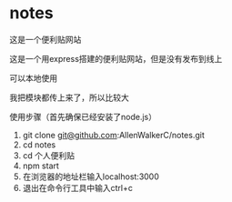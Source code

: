 # notes

这是一个便利贴网站

这是一个用express搭建的便利贴网站，但是没有发布到线上

可以本地使用

我把模块都传上来了，所以比较大

使用步骤（首先确保已经安装了node.js）

1. git clone git@github.com:AllenWalkerC/notes.git
2. cd notes
3. cd 个人便利贴
4. npm start
5. 在浏览器的地址栏输入localhost:3000
6. 退出在命令行工具中输入ctrl+c
